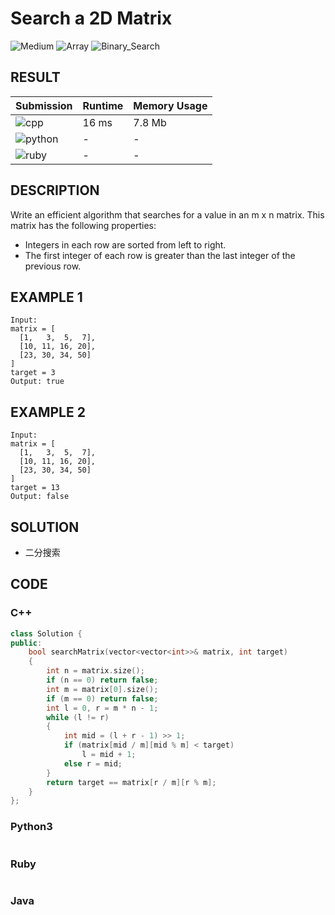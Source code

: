 # Search a 2D Matrix

![Medium](https://img.shields.io/badge/-Medium-f0ad4e.svg) ![Array](https://img.shields.io/badge/数组-Array-007ec6.svg) ![Binary_Search](https://img.shields.io/badge/二分查找-Binary_Search-007ec6.svg)

## RESULT

| Submission                                                        | Runtime | Memory Usage |
| ----------------------------------------------------------------- | ------- | ------------ |
| ![cpp](https://img.shields.io/badge/leetcode074-cpp-f34b7d.svg)   | 16 ms   | 7.8 Mb       |
| ![python](https://img.shields.io/badge/leetcode074-py-3572A5.svg) | -       | -            |
| ![ruby](https://img.shields.io/badge/leetcode074-rb-701516.svg)   | -       | -            |

## DESCRIPTION

Write an efficient algorithm that searches for a value in an m x n matrix. This matrix has the following properties:

* Integers in each row are sorted from left to right.
* The first integer of each row is greater than the last integer of the previous row.

## EXAMPLE 1

```plain
Input:
matrix = [
  [1,   3,  5,  7],
  [10, 11, 16, 20],
  [23, 30, 34, 50]
]
target = 3
Output: true
```

## EXAMPLE 2

```plain
Input:
matrix = [
  [1,   3,  5,  7],
  [10, 11, 16, 20],
  [23, 30, 34, 50]
]
target = 13
Output: false
```

## SOLUTION

* 二分搜索

## CODE

### C++

```cpp
class Solution {
public:
    bool searchMatrix(vector<vector<int>>& matrix, int target)
    {
        int n = matrix.size();
        if (n == 0) return false;
        int m = matrix[0].size();
        if (m == 0) return false;
        int l = 0, r = m * n - 1;
        while (l != r)
        {
            int mid = (l + r - 1) >> 1;
            if (matrix[mid / m][mid % m] < target)
                l = mid + 1;
            else r = mid;
        }
        return target == matrix[r / m][r % m];
    }
};
```

### Python3

```python
```

### Ruby

```ruby
```

### Java

```java
```
